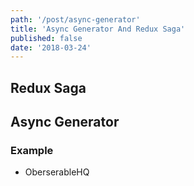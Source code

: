 ```yaml
---
path: '/post/async-generator'
title: 'Async Generator And Redux Saga'
published: false
date: '2018-03-24'
---
```


## Redux Saga

## Async Generator

### Example

- OberserableHQ

